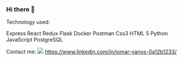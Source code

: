 ### Hi there 👋

Technology used:

Express  React  Redux  Flask  Docker  Postman  Css3  HTML 5  Python  JavaScript  PostgreSQL

Contact me:
[<img src="https://img.shields.io/badge/linkedin-%2312100E.svg?&style=for-the-badge&logo=linkedin&logoColor=white&color=black" />](https://www.linkedin.com/in/jomar-yanos-0a12b1233/)
https://www.linkedin.com/in/jomar-yanos-0a12b1233/




<!--
**JomarAA/JomarAA** is a ✨ _special_ ✨ repository because its `README.md` (this file) appears on your GitHub profile.

Here are some ideas to get you started:

- 🔭 I’m currently working on ...
- 🌱 I’m currently learning ...
- 👯 I’m looking to collaborate on ...
- 🤔 I’m looking for help with ...
- 💬 Ask me about ...
- 📫 How to reach me: ...
- 😄 Pronouns: ...
- ⚡ Fun fact: ...
-->
